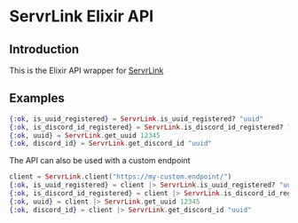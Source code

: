 # ServrLink Elixir API

## Introduction
This is the Elixir API wrapper for [ServrLink](https://servr.link/)

## Examples
```elixir
{:ok, is_uuid_registered} = ServrLink.is_uuid_registered? "uuid"
{:ok, is_discord_id_registered} = ServrLink.is_discord_id_registered? 12345
{:ok, uuid} = ServrLink.get_uuid 12345
{:ok, discord_id} = ServrLink.get_discord_id "uuid"
```

The API can also be used with a custom endpoint
```elixir
client = ServrLink.client("https://my-custom.endpoint/")
{:ok, is_uuid_registered} = client |> ServrLink.is_uuid_registered? "uuid"
{:ok, is_discord_id_registered} = client |> ServrLink.is_discord_id_registered? 12345
{:ok, uuid} = client |> ServrLink.get_uuid 12345
{:ok, discord_id} = client |> ServrLink.get_discord_id "uuid"
```
